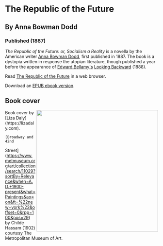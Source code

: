 # The Republic of the Future
## By Anna Bowman Dodd
### Published (1887)

  *The Republic of the Future: or, Socialism a Reality* is a novella by
  the American writer [Anna Bowman
  Dodd](https://en.wikipedia.org/wiki/Anna_Bowman_Dodd), first published
  in 1887. The book is a dystopia written in response the utopian
  literature, though published a year before the appearance of [Edward
  Bellamy's](https://en.wikipedia.org/wiki/Edward_Bellamy) [Looking
  Backward](https://en.wikipedia.org/wiki/Looking_Backward) (1888).

Read [The Republic of the Future](https://lizadaly.github.io/utopia-novels/books/republic-of-the-future/republic-of-the-future.html) in a web browser.

Download an [EPUB ebook version](https://lizadaly.github.io/utopia-novels/books/republic-of-the-future/republic-of-the-future.epub).

  ## Book cover
  <img src="https://lizadaly.github.io/utopia-novels/books/republic-of-the-future/cover.png" height="400" align="right" >
    Book cover by [Liza Daly](https://lizadaly.com).
  
    [Broadway and 42nd
  Street](https://www.metmuseum.org/art/collection/search/11029?sortBy=Relevance&when=A.D.+1900-present&what=Paintings&ao=on&ft=%22new+york%22&offset=0&rpp=100&pos=29)
  by Childe Hassam (1902) courtesy The Metropolitan Museum of Art.
  
